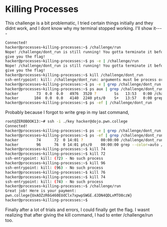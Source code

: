 # Killing Processes
This challenge is a bit problematic, I tried certain things initially and they didnt work, and I dont know why my terminal stopped working. I'll show it----
```bash
Connected!
hacker@processes~killing-processes:~$ /challenge/run
Nope! /challenge/dont_run is still running! You gotta terminate it before I
give you the flag!
hacker@processes~killing-processes:~$ ps -e | /challenge/run
Nope! /challenge/dont_run is still running! You gotta terminate it before I
give you the flag!
hacker@processes~killing-processes:~$ kill /challenge/dont_run
ssh-entrypoint: kill: /challenge/dont_run: arguments must be process or job IDs
hacker@processes~killing-processes:~$ ps -e | grep /challenge/dont_run
hacker@processes~killing-processes:~$ ps aux | grep /challenge/dont_run
hacker        73  0.0  0.0   4976  3520 ?        Ss   13:53   0:00 /challenge/dont_run
hacker       104  0.0  0.0   4140  2240 pts/0    S+   13:57   0:00 grep --color=auto /challenge/dont_run
hacker@processes~killing-processes:~$ ps -ef | /challenge/dont_run
```
Probably because I forgot to write grep in my last command,
```bash
root@ZEROBOOK13:~# ssh -i ./key hacker@dojo.pwn.college
Connected!
hacker@processes~killing-processes:~$ ps -e | grep /challenge/dont_run
hacker@processes~killing-processes:~$ ps -ef | grep /challenge/dont_run
hacker        74      72  0 14:01 ?        00:00:00 /challenge/dont_run
hacker        96      76  0 14:01 pts/0    00:00:00 grep --color=auto /challenge/dont_run
hacker@processes~killing-processes:~$ kill 74
hacker@processes~killing-processes:~$ kill 72
ssh-entrypoint: kill: (72) - No such process
hacker@processes~killing-processes:~$ kill 96
ssh-entrypoint: kill: (96) - No such process
hacker@processes~killing-processes:~$ kill 76
hacker@processes~killing-processes:~$ kill 74
ssh-entrypoint: kill: (74) - No such process
hacker@processes~killing-processes:~$ /challenge/run
Great job! Here is your payment:
pwn.college{UxAOZzR6G460EUdClx7xpwpSWGE.dJDN4QDLxMTO0czW}
hacker@processes~killing-processes:~$
```
Finally after a lot of trials and errors, I could finally get the flag. I wasnt realizing that after giving the kill command, I had to enter /challenge/run too.
